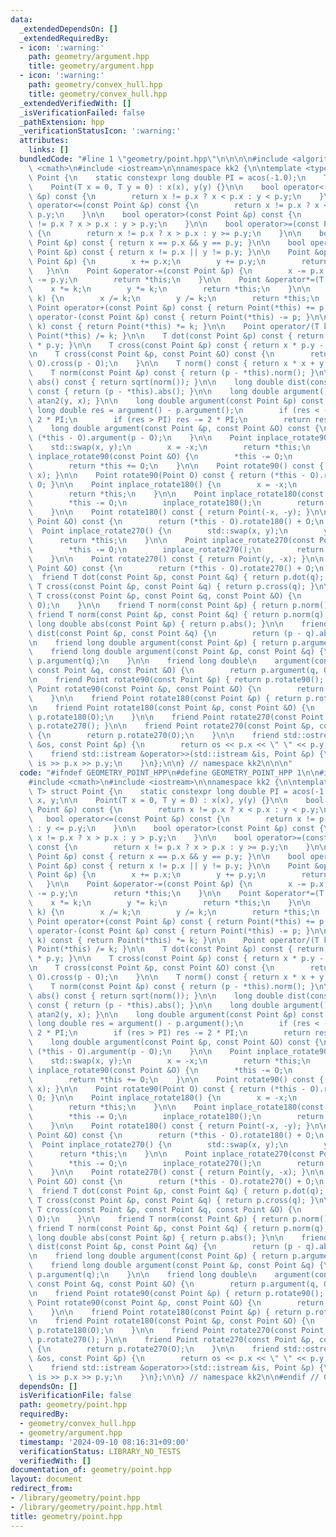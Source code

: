 ```yaml
---
data:
  _extendedDependsOn: []
  _extendedRequiredBy:
  - icon: ':warning:'
    path: geometry/argument.hpp
    title: geometry/argument.hpp
  - icon: ':warning:'
    path: geometry/convex_hull.hpp
    title: geometry/convex_hull.hpp
  _extendedVerifiedWith: []
  _isVerificationFailed: false
  _pathExtension: hpp
  _verificationStatusIcon: ':warning:'
  attributes:
    links: []
  bundledCode: "#line 1 \"geometry/point.hpp\"\n\n\n\n#include <algorithm>\n#include\
    \ <cmath>\n#include <iostream>\n\nnamespace kk2 {\n\ntemplate <typename T> struct\
    \ Point {\n    static constexpr long double PI = acos(-1.0);\n    T x, y;\n\n\
    \    Point(T x = 0, T y = 0) : x(x), y(y) {}\n\n    bool operator<(const Point\
    \ &p) const {\n        return x != p.x ? x < p.x : y < p.y;\n    }\n\n    bool\
    \ operator<=(const Point &p) const {\n        return x != p.x ? x < p.x : y <=\
    \ p.y;\n    }\n\n    bool operator>(const Point &p) const {\n        return x\
    \ != p.x ? x > p.x : y > p.y;\n    }\n\n    bool operator>=(const Point &p) const\
    \ {\n        return x != p.x ? x > p.x : y >= p.y;\n    }\n\n    bool operator==(const\
    \ Point &p) const { return x == p.x && y == p.y; }\n\n    bool operator!=(const\
    \ Point &p) const { return x != p.x || y != p.y; }\n\n    Point &operator+=(const\
    \ Point &p) {\n        x += p.x;\n        y += p.y;\n        return *this;\n \
    \   }\n\n    Point &operator-=(const Point &p) {\n        x -= p.x;\n        y\
    \ -= p.y;\n        return *this;\n    }\n\n    Point &operator*=(T k) {\n    \
    \    x *= k;\n        y *= k;\n        return *this;\n    }\n\n    Point &operator/=(T\
    \ k) {\n        x /= k;\n        y /= k;\n        return *this;\n    }\n\n   \
    \ Point operator+(const Point &p) const { return Point(*this) += p; }\n\n    Point\
    \ operator-(const Point &p) const { return Point(*this) -= p; }\n\n    Point operator*(T\
    \ k) const { return Point(*this) *= k; }\n\n    Point operator/(T k) const { return\
    \ Point(*this) /= k; }\n\n    T dot(const Point &p) const { return x * p.x + y\
    \ * p.y; }\n\n    T cross(const Point &p) const { return x * p.y - y * p.x; }\n\
    \n    T cross(const Point &p, const Point &O) const {\n        return (*this -\
    \ O).cross(p - O);\n    }\n\n    T norm() const { return x * x + y * y; }\n\n\
    \    T norm(const Point &p) const { return (p - *this).norm(); }\n\n    long double\
    \ abs() const { return sqrt(norm()); }\n\n    long double dist(const Point &p)\
    \ const { return (p - *this).abs(); }\n\n    long double argument() const { return\
    \ atan2(y, x); }\n\n    long double argument(const Point &p) const {\n       \
    \ long double res = argument() - p.argument();\n        if (res < -PI) res +=\
    \ 2 * PI;\n        if (res > PI) res -= 2 * PI;\n        return res;\n    }\n\n\
    \    long double argument(const Point &p, const Point &O) const {\n        return\
    \ (*this - O).argument(p - O);\n    }\n\n    Point inplace_rotate90() {\n    \
    \    std::swap(x, y);\n        x = -x;\n        return *this;\n    }\n\n    Point\
    \ inplace_rotate90(const Point &O) {\n        *this -= O;\n        inplace_rotate90();\n\
    \        return *this += O;\n    }\n\n    Point rotate90() const { return Point(-y,\
    \ x); }\n\n    Point rotate90(Point O) const { return (*this - O).rotate90() +\
    \ O; }\n\n    Point inplace_rotate180() {\n        x = -x;\n        y = -y;\n\
    \        return *this;\n    }\n\n    Point inplace_rotate180(const Point &O) {\n\
    \        *this -= O;\n        inplace_rotate180();\n        return *this += O;\n\
    \    }\n\n    Point rotate180() const { return Point(-x, -y); }\n\n    Point rotate180(const\
    \ Point &O) const {\n        return (*this - O).rotate180() + O;\n    }\n\n  \
    \  Point inplace_rotate270() {\n        std::swap(x, y);\n        y = -y;\n  \
    \      return *this;\n    }\n\n    Point inplace_rotate270(const Point &O) {\n\
    \        *this -= O;\n        inplace_rotate270();\n        return *this += O;\n\
    \    }\n\n    Point rotate270() const { return Point(y, -x); }\n\n    Point rotate270(const\
    \ Point &O) const {\n        return (*this - O).rotate270() + O;\n    }\n\n  \
    \  friend T dot(const Point &p, const Point &q) { return p.dot(q); }\n\n    friend\
    \ T cross(const Point &p, const Point &q) { return p.cross(q); }\n\n    friend\
    \ T cross(const Point &p, const Point &q, const Point &O) {\n        return p.cross(q,\
    \ O);\n    }\n\n    friend T norm(const Point &p) { return p.norm(); }\n\n   \
    \ friend T norm(const Point &p, const Point &q) { return p.norm(q); }\n\n    friend\
    \ long double abs(const Point &p) { return p.abs(); }\n\n    friend long double\
    \ dist(const Point &p, const Point &q) {\n        return (p - q).abs();\n    }\n\
    \n    friend long double argument(const Point &p) { return p.argument(); }\n\n\
    \    friend long double argument(const Point &p, const Point &q) {\n        return\
    \ p.argument(q);\n    }\n\n    friend long double\n    argument(const Point &p,\
    \ const Point &q, const Point &O) {\n        return p.argument(q, O);\n    }\n\
    \n    friend Point rotate90(const Point &p) { return p.rotate90(); }\n\n    friend\
    \ Point rotate90(const Point &p, const Point &O) {\n        return p.rotate90(O);\n\
    \    }\n\n    friend Point rotate180(const Point &p) { return p.rotate180(); }\n\
    \n    friend Point rotate180(const Point &p, const Point &O) {\n        return\
    \ p.rotate180(O);\n    }\n\n    friend Point rotate270(const Point &p) { return\
    \ p.rotate270(); }\n\n    friend Point rotate270(const Point &p, const Point &O)\
    \ {\n        return p.rotate270(O);\n    }\n\n    friend std::ostream &operator<<(std::ostream\
    \ &os, const Point &p) {\n        return os << p.x << \" \" << p.y;\n    }\n\n\
    \    friend std::istream &operator>>(std::istream &is, Point &p) {\n        return\
    \ is >> p.x >> p.y;\n    }\n};\n\n} // namespace kk2\n\n\n"
  code: "#ifndef GEOMETRY_POINT_HPP\n#define GEOMETRY_POINT_HPP 1\n\n#include <algorithm>\n\
    #include <cmath>\n#include <iostream>\n\nnamespace kk2 {\n\ntemplate <typename\
    \ T> struct Point {\n    static constexpr long double PI = acos(-1.0);\n    T\
    \ x, y;\n\n    Point(T x = 0, T y = 0) : x(x), y(y) {}\n\n    bool operator<(const\
    \ Point &p) const {\n        return x != p.x ? x < p.x : y < p.y;\n    }\n\n \
    \   bool operator<=(const Point &p) const {\n        return x != p.x ? x < p.x\
    \ : y <= p.y;\n    }\n\n    bool operator>(const Point &p) const {\n        return\
    \ x != p.x ? x > p.x : y > p.y;\n    }\n\n    bool operator>=(const Point &p)\
    \ const {\n        return x != p.x ? x > p.x : y >= p.y;\n    }\n\n    bool operator==(const\
    \ Point &p) const { return x == p.x && y == p.y; }\n\n    bool operator!=(const\
    \ Point &p) const { return x != p.x || y != p.y; }\n\n    Point &operator+=(const\
    \ Point &p) {\n        x += p.x;\n        y += p.y;\n        return *this;\n \
    \   }\n\n    Point &operator-=(const Point &p) {\n        x -= p.x;\n        y\
    \ -= p.y;\n        return *this;\n    }\n\n    Point &operator*=(T k) {\n    \
    \    x *= k;\n        y *= k;\n        return *this;\n    }\n\n    Point &operator/=(T\
    \ k) {\n        x /= k;\n        y /= k;\n        return *this;\n    }\n\n   \
    \ Point operator+(const Point &p) const { return Point(*this) += p; }\n\n    Point\
    \ operator-(const Point &p) const { return Point(*this) -= p; }\n\n    Point operator*(T\
    \ k) const { return Point(*this) *= k; }\n\n    Point operator/(T k) const { return\
    \ Point(*this) /= k; }\n\n    T dot(const Point &p) const { return x * p.x + y\
    \ * p.y; }\n\n    T cross(const Point &p) const { return x * p.y - y * p.x; }\n\
    \n    T cross(const Point &p, const Point &O) const {\n        return (*this -\
    \ O).cross(p - O);\n    }\n\n    T norm() const { return x * x + y * y; }\n\n\
    \    T norm(const Point &p) const { return (p - *this).norm(); }\n\n    long double\
    \ abs() const { return sqrt(norm()); }\n\n    long double dist(const Point &p)\
    \ const { return (p - *this).abs(); }\n\n    long double argument() const { return\
    \ atan2(y, x); }\n\n    long double argument(const Point &p) const {\n       \
    \ long double res = argument() - p.argument();\n        if (res < -PI) res +=\
    \ 2 * PI;\n        if (res > PI) res -= 2 * PI;\n        return res;\n    }\n\n\
    \    long double argument(const Point &p, const Point &O) const {\n        return\
    \ (*this - O).argument(p - O);\n    }\n\n    Point inplace_rotate90() {\n    \
    \    std::swap(x, y);\n        x = -x;\n        return *this;\n    }\n\n    Point\
    \ inplace_rotate90(const Point &O) {\n        *this -= O;\n        inplace_rotate90();\n\
    \        return *this += O;\n    }\n\n    Point rotate90() const { return Point(-y,\
    \ x); }\n\n    Point rotate90(Point O) const { return (*this - O).rotate90() +\
    \ O; }\n\n    Point inplace_rotate180() {\n        x = -x;\n        y = -y;\n\
    \        return *this;\n    }\n\n    Point inplace_rotate180(const Point &O) {\n\
    \        *this -= O;\n        inplace_rotate180();\n        return *this += O;\n\
    \    }\n\n    Point rotate180() const { return Point(-x, -y); }\n\n    Point rotate180(const\
    \ Point &O) const {\n        return (*this - O).rotate180() + O;\n    }\n\n  \
    \  Point inplace_rotate270() {\n        std::swap(x, y);\n        y = -y;\n  \
    \      return *this;\n    }\n\n    Point inplace_rotate270(const Point &O) {\n\
    \        *this -= O;\n        inplace_rotate270();\n        return *this += O;\n\
    \    }\n\n    Point rotate270() const { return Point(y, -x); }\n\n    Point rotate270(const\
    \ Point &O) const {\n        return (*this - O).rotate270() + O;\n    }\n\n  \
    \  friend T dot(const Point &p, const Point &q) { return p.dot(q); }\n\n    friend\
    \ T cross(const Point &p, const Point &q) { return p.cross(q); }\n\n    friend\
    \ T cross(const Point &p, const Point &q, const Point &O) {\n        return p.cross(q,\
    \ O);\n    }\n\n    friend T norm(const Point &p) { return p.norm(); }\n\n   \
    \ friend T norm(const Point &p, const Point &q) { return p.norm(q); }\n\n    friend\
    \ long double abs(const Point &p) { return p.abs(); }\n\n    friend long double\
    \ dist(const Point &p, const Point &q) {\n        return (p - q).abs();\n    }\n\
    \n    friend long double argument(const Point &p) { return p.argument(); }\n\n\
    \    friend long double argument(const Point &p, const Point &q) {\n        return\
    \ p.argument(q);\n    }\n\n    friend long double\n    argument(const Point &p,\
    \ const Point &q, const Point &O) {\n        return p.argument(q, O);\n    }\n\
    \n    friend Point rotate90(const Point &p) { return p.rotate90(); }\n\n    friend\
    \ Point rotate90(const Point &p, const Point &O) {\n        return p.rotate90(O);\n\
    \    }\n\n    friend Point rotate180(const Point &p) { return p.rotate180(); }\n\
    \n    friend Point rotate180(const Point &p, const Point &O) {\n        return\
    \ p.rotate180(O);\n    }\n\n    friend Point rotate270(const Point &p) { return\
    \ p.rotate270(); }\n\n    friend Point rotate270(const Point &p, const Point &O)\
    \ {\n        return p.rotate270(O);\n    }\n\n    friend std::ostream &operator<<(std::ostream\
    \ &os, const Point &p) {\n        return os << p.x << \" \" << p.y;\n    }\n\n\
    \    friend std::istream &operator>>(std::istream &is, Point &p) {\n        return\
    \ is >> p.x >> p.y;\n    }\n};\n\n} // namespace kk2\n\n#endif // GEOMETRY_POINT_HPP\n"
  dependsOn: []
  isVerificationFile: false
  path: geometry/point.hpp
  requiredBy:
  - geometry/convex_hull.hpp
  - geometry/argument.hpp
  timestamp: '2024-09-10 08:16:31+09:00'
  verificationStatus: LIBRARY_NO_TESTS
  verifiedWith: []
documentation_of: geometry/point.hpp
layout: document
redirect_from:
- /library/geometry/point.hpp
- /library/geometry/point.hpp.html
title: geometry/point.hpp
---
```


